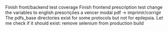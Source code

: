 Finish front/backend test coverage
Finish frontend prescription test
change the variables to english
prescrições a vencer
modal pdf -> imprimir/corrigir
The pdfs_base directories exist for some protocols but not for epilepsia. Let me check if it should exist:
remove selenium from production build